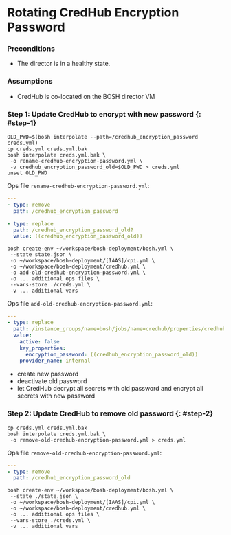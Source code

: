 # Rotating CredHub Encryption Password

### Preconditions

* The director is in a healthy state.

### Assumptions

* CredHub is co-located on the BOSH director VM

### Step 1: Update CredHub to encrypt with new password {: #step-1}

```shell
OLD_PWD=$(bosh interpolate --path=/credhub_encryption_password creds.yml)
cp creds.yml creds.yml.bak
bosh interpolate creds.yml.bak \
 -o rename-credhub-encryption-password.yml \
 -v credhub_encryption_password_old=$OLD_PWD > creds.yml
unset OLD_PWD
```

Ops file `rename-credhub-encryption-password.yml`:

```yaml
---
- type: remove
  path: /credhub_encryption_password

- type: replace
  path: /credhub_encryption_password_old?
  value: ((credhub_encryption_password_old))
```

```shell
bosh create-env ~/workspace/bosh-deployment/bosh.yml \
 --state state.json \
 -o ~/workspace/bosh-deployment/[IAAS]/cpi.yml \
 -o ~/workspace/bosh-deployment/credhub.yml \
 -o add-old-credhub-encryption-password.yml \
 -o ... additional ops files \
 --vars-store ./creds.yml \
 -v ... additional vars
```

Ops file `add-old-credhub-encryption-password.yml`:

```yaml
---
- type: replace
  path: /instance_groups/name=bosh/jobs/name=credhub/properties/credhub/encryption/keys/-
  value:
    active: false
    key_properties:
      encryption_password: ((credhub_encryption_password_old))
    provider_name: internal
```

* create new password
* deactivate old password
* let CredHub decrypt all secrets with old password and encrypt all secrets with
  new password

### Step 2: Update CredHub to remove old password {: #step-2}

```shell
cp creds.yml creds.yml.bak
bosh interpolate creds.yml.bak \
 -o remove-old-credhub-encryption-password.yml > creds.yml
```

Ops file `remove-old-credhub-encryption-password.yml`:

```yaml
---
- type: remove
  path: /credhub_encryption_password_old
```

```shell
bosh create-env ~/workspace/bosh-deployment/bosh.yml \
 --state ./state.json \
 -o ~/workspace/bosh-deployment/[IAAS]/cpi.yml \
 -o ~/workspace/bosh-deployment/credhub.yml \
 -o ... additional ops files \
 --vars-store ./creds.yml \
 -v ... additional vars
```
